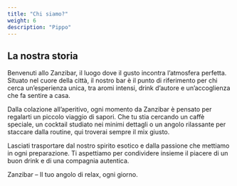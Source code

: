 ```yaml
---
title: "Chi siamo?"
weight: 6
description: "Pippo"
---
```

<h2>La nostra storia</h2>
<p>Benvenuti allo Zanzibar, il luogo dove il gusto incontra l’atmosfera perfetta. Situato nel cuore della città, il nostro bar è il punto di riferimento per chi cerca un’esperienza unica, tra aromi intensi, drink d’autore e un’accoglienza che fa sentire a casa.

Dalla colazione all’aperitivo, ogni momento da Zanzibar è pensato per regalarti un piccolo viaggio di sapori. Che tu stia cercando un caffè speciale, un cocktail studiato nei minimi dettagli o un angolo rilassante per staccare dalla routine, qui troverai sempre il mix giusto.

Lasciati trasportare dal nostro spirito esotico e dalla passione che mettiamo in ogni preparazione. Ti aspettiamo per condividere insieme il piacere di un buon drink e di una compagnia autentica.

Zanzibar – Il tuo angolo di relax, ogni giorno.</p>